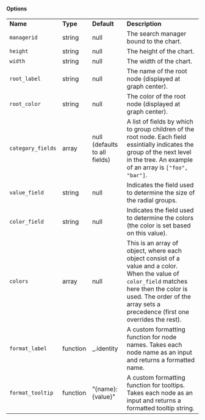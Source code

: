 <h4>Options</h4>
<table class="table table-striped table-bordered">
    <tbody>
    <tr>
        <td><b>Name</b></td>
        <td><b>Type</b></td>
        <td><b>Default</b></td>
        <td><b>Description</b></td>
    </tr>
    <tr>
        <td><code>managerid</code></td>
        <td>string</td>
        <td>null</td>
        <td>The search manager bound to the chart.</td>
    </tr>
    <tr>
        <td><code>height</code></td>
        <td>string</td>
        <td>null</td>
        <td>The height of the chart.</td>
    </tr>
    <tr>
        <td><code>width</code></td>
        <td>string</td>
        <td>null</td>
        <td>The width of the chart.</td>
    </tr>
    <tr>
        <td><code>root_label</code></td>
        <td>string</td>
        <td>null</td>
        <td>The name of the root node (displayed at graph center).</td>
    </tr>
    <tr>
        <td><code>root_color</code></td>
        <td>string</td>
        <td>null</td>
        <td>The color of the root node (displayed at graph center).</td>
    </tr>
    <tr>
        <td><code>category_fields</code></td>
        <td>array</td>
        <td>null (defaults to all fields)</td>
        <td>A list of fields by which to group children of the root node. Each field essintially indicates the group of the next level in the tree. An example of an array is <code>["foo", "bar"]</code>.</td>
    </tr>
    <tr>
        <td><code>value_field</code></td>
        <td>string</td>
        <td>null</td>
        <td>Indicates the field used to determine the size of the radial groups.</td>
    </tr>
    <tr>
        <td><code>color_field</code></td>
        <td>string</td>
        <td>null</td>
        <td>Indicates the field used to determine the colors (the color is set based on this value).</td>
    </tr>
    <tr>
        <td><code>colors</code></td>
        <td>array</td>
        <td>null</td>
        <td>This is an array of object, where each object consist of a value and a color. When the value of <code>color_field</code> matches here then the color is used. The order of the array sets a precedence (first one overrides the rest).</td>
    </tr>
    <tr>
        <td><code>format_label</code></td>
        <td>function</td>
        <td>_.identity</td>
        <td>A custom formatting function for node names. Takes each node name as an input and returns a formatted name.</td>
    </tr>
    <tr>
        <td><code>format_tooltip</code></td>
        <td>function</td>
        <td>"{name}: {value}"</td>
        <td>A custom formatting function for tooltips. Takes each node as an input and returns a formatted tooltip string.</td>
    </tr>
    </tbody>
</table>
